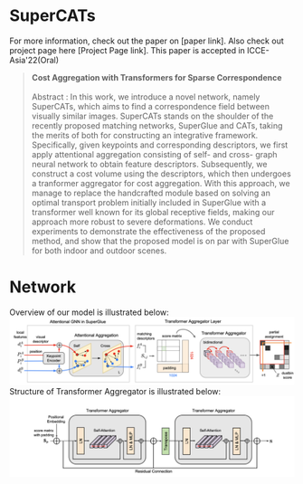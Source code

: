 # SuperCATs
For more information, check out the paper on [paper link]. Also check out project page here [Project Page link].
This paper is accepted in ICCE-Asia'22(Oral)

>**Cost Aggregation with Transformers for Sparse Correspondence** <br><br>
>Abstract : In this work, we introduce a novel network, namely SuperCATs, which aims to find a correspondence field between visually similar images. SuperCATs stands on the shoulder of the recently proposed matching networks, SuperGlue and CATs, taking the merits of both for constructing an integrative framework. Specifically, given keypoints and corresponding descriptors, we first apply attentional aggregation consisting of self- and cross- graph neural network to obtain feature descriptors. Subsequently, we construct a cost volume using the descriptors, which then undergoes a tranformer aggregator for cost aggregation. With this approach, we manage to replace the handcrafted module based on solving an optimal transport problem initially included in SuperGlue with a transformer well known for its global receptive fields, making our approach more robust to severe deformations. We conduct experiments to demonstrate the effectiveness of the proposed method, and show that the proposed model is on par with SuperGlue for both indoor and outdoor scenes.


# Network
Overview of our model is illustrated below:
![overview](fig/overview.png)
Structure of Transformer Aggregator is illustrated below:
![overview](fig/aggregator.png)

